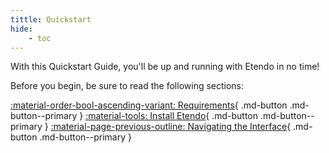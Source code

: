 ```yaml
---
tittle: Quickstart
hide:
    - toc
---
```


With this Quickstart Guide, you'll be up and running with Etendo in no time! 

Before you begin, be sure to read the following sections:

[:material-order-bool-ascending-variant: Requirements](/docs/getting-started/requirements){ .md-button .md-button--primary }
[:material-tools: Install Etendo](/docs/getting-started/installation){ .md-button .md-button--primary } 
[:material-page-previous-outline: Navigating the Interface](/docs/getting-started/user-interface/workspace){ .md-button .md-button--primary } 





